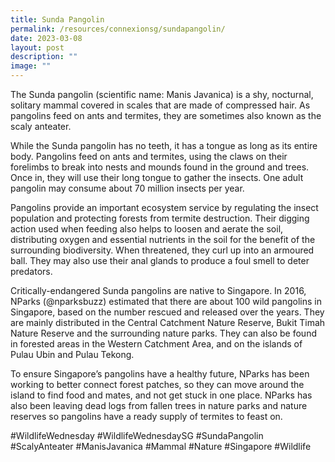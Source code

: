 ```yaml
---
title: Sunda Pangolin
permalink: /resources/connexionsg/sundapangolin/
date: 2023-03-08
layout: post
description: ""
image: ""
---
```




The Sunda pangolin (scientific name: Manis Javanica) is a shy, nocturnal, solitary mammal covered in scales that are made of compressed hair. As pangolins feed on ants and termites, they are sometimes also known as the scaly anteater.

While the Sunda pangolin has no teeth, it has a tongue as long as its entire body. Pangolins feed on ants and termites, using the claws on their forelimbs to break into nests and mounds found in the ground and trees. Once in, they will use their long tongue to gather the insects. One adult pangolin may consume about 70 million insects per year.

Pangolins provide an important ecosystem service by regulating the insect population and protecting forests from termite destruction. Their digging action used when feeding also helps to loosen and aerate the soil, distributing oxygen and essential nutrients in the soil for the benefit of the surrounding biodiversity.
When threatened, they curl up into an armoured ball. They may also use their anal glands to produce a foul smell to deter predators.

Critically-endangered Sunda pangolins are native to Singapore. In 2016, NParks (@nparksbuzz) estimated that there are about 100 wild pangolins in Singapore, based on the number rescued and released over the years. They are mainly distributed in the Central Catchment Nature Reserve, Bukit Timah Nature Reserve and the surrounding nature parks. They can also be found in forested areas in the Western Catchment Area, and on the islands of Pulau Ubin and Pulau Tekong.

To ensure Singapore’s pangolins have a healthy future, NParks has been working to better connect forest patches, so they can move around the island to find food and mates, and not get stuck in one place. NParks has also been leaving dead logs from fallen trees in nature parks and nature reserves so pangolins have a ready supply of termites to feast on.

#WildlifeWednesday #WildlifeWednesdaySG #SundaPangolin #ScalyAnteater #ManisJavanica #Mammal #Nature #Singapore #Wildlife